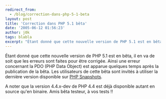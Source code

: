```yaml
---
redirect_from:
  - /blog/correction-dans-php-5-1-beta
layout: post
title: 'Correction dans PHP 5.1 bêta'
date: '2005-06-12 01:56:23'
author: j0k
tags: blabla
excerpt: "Étant donné que cette nouvelle version de PHP 5.1 est en bêta, il en va de soit que les erreurs sont faites pour être corrigée.     \nAinsi une erreur concernant la PDO (PHP Data Object) est apparue quelques temps après la publication de la bêta. Les utilisateurs de cette bêta sont invités à utiliser la dernière version disponible sur [PHP      …"
---
```


Étant donné que cette nouvelle version de PHP 5.1 est en bêta, il en va de soit que les erreurs sont faites pour être corrigée.
Ainsi une erreur concernant la PDO (PHP Data Object) est apparue quelques temps après la publication de la bêta. Les utilisateurs de cette bêta sont invités à utiliser la dernière version disponible sur [PHP Snapshots](http://snaps.php.net/).

A noter que la version 4.4.x-dev de PHP 4.4 est déjà disponible autant en source qu'en binaire. Amis bêta testeur, à vos tests !!
